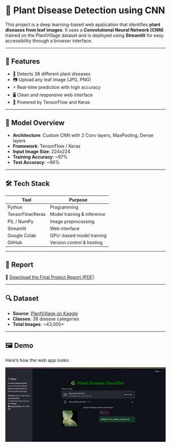 
# 🌿 Plant Disease Detection using CNN

This project is a deep learning-based web application that identifies **plant diseases from leaf images**. It uses a **Convolutional Neural Network (CNN)** trained on the PlantVillage dataset and is deployed using **Streamlit** for easy accessibility through a browser interface.

---

## 📌 Features

- 🌱 Detects 38 different plant diseases  
- 📷 Upload any leaf image (JPG, PNG)  
- ⚡ Real-time prediction with high accuracy  
- 🖥️ Clean and responsive web interface  
- 🧠 Powered by TensorFlow and Keras  

---

## 🧠 Model Overview

- **Architecture**: Custom CNN with 2 Conv layers, MaxPooling, Dense layers  
- **Framework**: TensorFlow / Keras  
- **Input Image Size**: 224x224  
- **Training Accuracy**: ~97%  
- **Test Accuracy**: ~96%  

---

## 🛠️ Tech Stack

| Tool             | Purpose                          |
|------------------|----------------------------------|
| Python           | Programming                      |
| TensorFlow/Keras | Model training & inference       |
| PIL / NumPy      | Image preprocessing              |
| Streamlit        | Web interface                    |
| Google Colab     | GPU-based model training         |
| GitHub           | Version control & hosting        |

---

## 📄 Report

📎 [Download the Final Project Report (PDF)](./Plant_Disease_Classifier_Report.pdf)

---

## 🔍 Dataset

- **Source**: [PlantVillage on Kaggle]()  
- **Classes**: 38 disease categories  
- **Total Images**: ~43,000+  

---
## 🖼️ Demo

Here’s how the web app looks:

![Streamlit UI](./streamlit_app.png)

